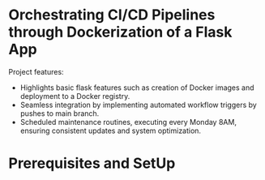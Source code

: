 # Orchestrating CI/CD Pipelines through Dockerization of a Flask App 

Project features:
- Highlights basic flask features such as creation of Docker images and deployment to a Docker registry.
- Seamless integration by implementing automated workflow triggers by pushes to main branch.
- Scheduled maintenance routines, executing every Monday 8AM, ensuring consistent updates and system optimization.

# Prerequisites and SetUp